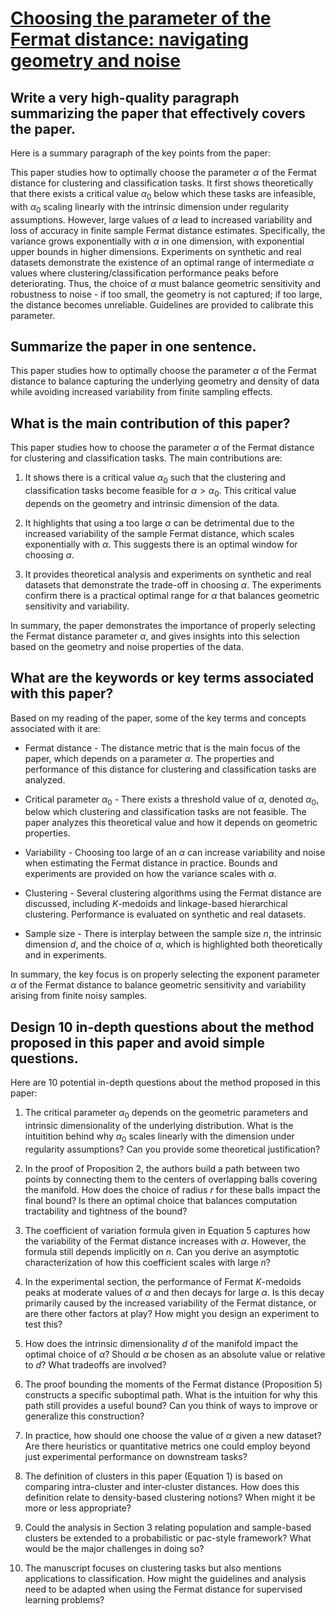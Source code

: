 # [Choosing the parameter of the Fermat distance: navigating geometry and   noise](https://arxiv.org/abs/2311.18663)

## Write a very high-quality paragraph summarizing the paper that effectively covers the paper.

 Here is a summary paragraph of the key points from the paper:

This paper studies how to optimally choose the parameter $\alpha$ of the Fermat distance for clustering and classification tasks. It first shows theoretically that there exists a critical value $\alpha_0$ below which these tasks are infeasible, with $\alpha_0$ scaling linearly with the intrinsic dimension under regularity assumptions. However, large values of $\alpha$ lead to increased variability and loss of accuracy in finite sample Fermat distance estimates. Specifically, the variance grows exponentially with $\alpha$ in one dimension, with exponential upper bounds in higher dimensions. Experiments on synthetic and real datasets demonstrate the existence of an optimal range of intermediate $\alpha$ values where clustering/classification performance peaks before deteriorating. Thus, the choice of $\alpha$ must balance geometric sensitivity and robustness to noise - if too small, the geometry is not captured; if too large, the distance becomes unreliable. Guidelines are provided to calibrate this parameter.


## Summarize the paper in one sentence.

 This paper studies how to optimally choose the parameter $\alpha$ of the Fermat distance to balance capturing the underlying geometry and density of data while avoiding increased variability from finite sampling effects.


## What is the main contribution of this paper?

 This paper studies how to choose the parameter $\alpha$ of the Fermat distance for clustering and classification tasks. The main contributions are:

1) It shows there is a critical value $\alpha_0$ such that the clustering and classification tasks become feasible for $\alpha>\alpha_0$. This critical value depends on the geometry and intrinsic dimension of the data. 

2) It highlights that using a too large $\alpha$ can be detrimental due to the increased variability of the sample Fermat distance, which scales exponentially with $\alpha$. This suggests there is an optimal window for choosing $\alpha$.

3) It provides theoretical analysis and experiments on synthetic and real datasets that demonstrate the trade-off in choosing $\alpha$. The experiments confirm there is a practical optimal range for $\alpha$ that balances geometric sensitivity and variability. 

In summary, the paper demonstrates the importance of properly selecting the Fermat distance parameter $\alpha$, and gives insights into this selection based on the geometry and noise properties of the data.


## What are the keywords or key terms associated with this paper?

 Based on my reading of the paper, some of the key terms and concepts associated with it are:

- Fermat distance - The distance metric that is the main focus of the paper, which depends on a parameter $\alpha$. The properties and performance of this distance for clustering and classification tasks are analyzed.

- Critical parameter $\alpha_0$ - There exists a threshold value of $\alpha$, denoted $\alpha_0$, below which clustering and classification tasks are not feasible. The paper analyzes this theoretical value and how it depends on geometric properties.

- Variability - Choosing too large of an $\alpha$ can increase variability and noise when estimating the Fermat distance in practice. Bounds and experiments are provided on how the variance scales with $\alpha$.

- Clustering - Several clustering algorithms using the Fermat distance are discussed, including $K$-medoids and linkage-based hierarchical clustering. Performance is evaluated on synthetic and real datasets. 

- Sample size - There is interplay between the sample size $n$, the intrinsic dimension $d$, and the choice of $\alpha$, which is highlighted both theoretically and in experiments.

In summary, the key focus is on properly selecting the exponent parameter $\alpha$ of the Fermat distance to balance geometric sensitivity and variability arising from finite noisy samples.


## Design 10 in-depth questions about the method proposed in this paper and avoid simple questions.

 Here are 10 potential in-depth questions about the method proposed in this paper:

1. The critical parameter $\alpha_0$ depends on the geometric parameters and intrinsic dimensionality of the underlying distribution. What is the intuitition behind why $\alpha_0$ scales linearly with the dimension under regularity assumptions? Can you provide some theoretical justification?

2. In the proof of Proposition 2, the authors build a path between two points by connecting them to the centers of overlapping balls covering the manifold. How does the choice of radius $r$ for these balls impact the final bound? Is there an optimal choice that balances computation tractability and tightness of the bound? 

3. The coefficient of variation formula given in Equation 5 captures how the variability of the Fermat distance increases with $\alpha$. However, the formula still depends implicitly on $n$. Can you derive an asymptotic characterization of how this coefficient scales with large $n$?

4. In the experimental section, the performance of Fermat $K$-medoids peaks at moderate values of $\alpha$ and then decays for large $\alpha$. Is this decay primarily caused by the increased variability of the Fermat distance, or are there other factors at play? How might you design an experiment to test this?

5. How does the intrinsic dimensionality $d$ of the manifold impact the optimal choice of $\alpha$? Should $\alpha$ be chosen as an absolute value or relative to $d$? What tradeoffs are involved?

6. The proof bounding the moments of the Fermat distance (Proposition 5) constructs a specific suboptimal path. What is the intuition for why this path still provides a useful bound? Can you think of ways to improve or generalize this construction?

7. In practice, how should one choose the value of $\alpha$ given a new dataset? Are there heuristics or quantitative metrics one could employ beyond just experimental performance on downstream tasks?

8. The definition of clusters in this paper (Equation 1) is based on comparing intra-cluster and inter-cluster distances. How does this definition relate to density-based clustering notions? When might it be more or less appropriate?

9. Could the analysis in Section 3 relating population and sample-based clusters be extended to a probabilistic or pac-style framework? What would be the major challenges in doing so?

10. The manuscript focuses on clustering tasks but also mentions applications to classification. How might the guidelines and analysis need to be adapted when using the Fermat distance for supervised learning problems?

